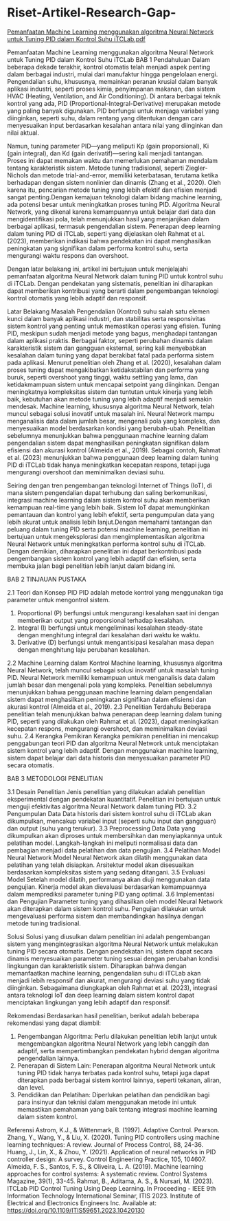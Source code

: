 # Riset-Artikel-Research-Gap-
[Pemanfaatan Machine Learning menggunakan algoritma Neural Network untuk Tuning PID dalam Kontrol Suhu iTCLab.pdf](https://github.com/user-attachments/files/17399551/Pemanfaatan.Machine.Learning.menggunakan.algoritma.Neural.Network.untuk.Tuning.PID.dalam.Kontrol.Suhu.iTCLab.pdf)


Pemanfaatan Machine Learning menggunakan algoritma Neural Network
untuk Tuning PID dalam Kontrol Suhu iTCLab
BAB 1
Pendahuluan
Dalam beberapa dekade terakhir, kontrol otomatis telah menjadi aspek penting dalam berbagai industri, mulai dari manufaktur hingga pengelolaan energi. Pengendalian suhu, khususnya, memainkan peranan krusial dalam banyak aplikasi industri, seperti proses kimia, penyimpanan makanan, dan sistem HVAC (Heating, Ventilation, and Air Conditioning). Di antara berbagai teknik kontrol yang ada, PID (Proportional-Integral-Derivative) merupakan metode yang paling banyak digunakan. PID berfungsi untuk menjaga variabel yang diinginkan, seperti suhu, dalam rentang yang ditentukan dengan cara menyesuaikan input berdasarkan kesalahan antara nilai yang diinginkan dan nilai aktual.

Namun, tuning parameter PID—yang meliputi Kp (gain proporsional), Ki (gain integral), dan Kd (gain derivatif)—sering kali menjadi tantangan. Proses ini dapat memakan waktu dan memerlukan pemahaman mendalam tentang karakteristik sistem. Metode tuning tradisional, seperti Ziegler-Nichols dan metode trial-and-error, memiliki keterbatasan, terutama ketika berhadapan dengan sistem nonlinier dan dinamis (Zhang et al., 2020). Oleh karena itu, pencarian metode tuning yang lebih efektif dan efisien menjadi sangat penting.Dengan kemajuan teknologi dalam bidang machine learning, ada potensi besar untuk meningkatkan proses tuning PID. Algoritma Neural Network, yang dikenal karena kemampuannya untuk belajar dari data dan mengidentifikasi pola, telah menunjukkan hasil yang menjanjikan dalam berbagai aplikasi, termasuk pengendalian sistem. Penerapan deep learning dalam tuning PID di iTCLab, seperti yang dijelaskan oleh Rahmat et al. (2023), memberikan indikasi bahwa pendekatan ini dapat menghasilkan peningkatan yang signifikan dalam performa kontrol suhu, serta mengurangi waktu respons dan overshoot.

Dengan latar belakang ini, artikel ini bertujuan untuk menjelajahi pemanfaatan algoritma Neural Network dalam tuning PID untuk kontrol suhu di iTCLab. Dengan pendekatan yang sistematis, penelitian ini diharapkan dapat memberikan kontribusi yang berarti dalam pengembangan teknologi kontrol otomatis yang lebih adaptif dan responsif.

Latar Belakang Masalah
Pengendalian (Kontrol) suhu salah satu elemen kunci dalam banyak aplikasi industri, dan stabilitas serta responsivitas sistem kontrol yang penting untuk memastikan operasi yang efisien. Tuning PID, meskipun sudah menjadi metode yang bagus, menghadapi tantangan dalam aplikasi praktis. Berbagai faktor, seperti perubahan dinamis dalam karakteristik sistem dan gangguan eksternal, sering kali menyebabkan kesalahan dalam tuning yang dapat berakibat fatal pada performa sistem pada aplikasi. Menurut penelitian oleh Zhang et al. (2020), kesalahan dalam proses tuning dapat mengakibatkan ketidakstabilan dan performa yang buruk, seperti overshoot yang tinggi, waktu settling yang lama, dan ketidakmampuan sistem untuk mencapai setpoint yang diinginkan. Dengan meningkatnya kompleksitas sistem dan tuntutan untuk kinerja yang lebih baik, kebutuhan akan metode tuning yang lebih adaptif menjadi semakin mendesak. Machine learning, khususnya algoritma Neural Network, telah muncul sebagai solusi inovatif untuk masalah ini. Neural Network mampu menganalisis data dalam jumlah besar, mengenali pola yang kompleks, dan menyesuaikan model berdasarkan kondisi yang berubah-ubah. Penelitian sebelumnya menunjukkan bahwa penggunaan machine learning dalam pengendalian sistem dapat menghasilkan peningkatan signifikan dalam efisiensi dan akurasi kontrol (Almeida et al., 2019). Sebagai contoh, Rahmat et al. (2023) menunjukkan bahwa penggunaan deep learning dalam tuning PID di iTCLab tidak hanya meningkatkan kecepatan respons, tetapi juga mengurangi overshoot dan meminimalkan deviasi suhu.

Seiring dengan tren pengembangan teknologi Internet of Things (IoT), di mana sistem pengendalian dapat terhubung dan saling berkomunikasi, integrasi machine learning dalam sistem kontrol suhu akan memberikan kemampuan real-time yang lebih baik. Sistem IoT dapat memungkinkan pemantauan dan kontrol yang lebih efektif, serta pengumpulan data yang lebih akurat untuk analisis lebih lanjut.Dengan memahami tantangan dan peluang dalam tuning PID serta potensi machine learning, penelitian ini bertujuan untuk mengeksplorasi dan mengimplementasikan algoritma Neural Network untuk meningkatkan performa kontrol suhu di iTCLab. Dengan demikian, diharapkan penelitian ini dapat berkontribusi pada pengembangan sistem kontrol yang lebih adaptif dan efisien, serta membuka jalan bagi penelitian lebih lanjut dalam bidang ini.

BAB 2
TINJAUAN PUSTAKA

2.1 Teori dan Konsep PID
PID adalah metode kontrol yang menggunakan tiga parameter untuk mengontrol sistem.
1. Proportional (P) berfungsi untuk mengurangi kesalahan saat ini dengan memberikan 
output yang proporsional terhadap kesalahan.
2. Integral (I) berfungsi untuk mengeliminasi kesalahan steady-state dengan menghitung 
integral dari kesalahan dari waktu ke waktu.
3. Derivative (D) berfungsi untuk mengantisipasi kesalahan masa depan dengan menghitung 
laju perubahan kesalahan.

2.2 Machine Learning dalam Kontrol
    Machine learning, khususnya algoritma Neural Network, telah muncul sebagai solusi inovatif 
    untuk masalah tuning PID. Neural Network memiliki kemampuan untuk menganalisis data 
    dalam jumlah besar dan mengenali pola yang kompleks. Penelitian sebelumnya menunjukkan 
    bahwa penggunaan machine learning dalam pengendalian sistem dapat menghasilkan 
    peningkatan signifikan dalam efisiensi dan akurasi kontrol (Almeida et al., 2019).
2.3 Penelitian Terdahulu
    Beberapa penelitian telah menunjukkan bahwa penerapan deep learning dalam tuning PID, 
    seperti yang dilakukan oleh Rahmat et al. (2023), dapat meningkatkan kecepatan respons, 
    mengurangi overshoot, dan meminimalkan deviasi suhu.
2.4 Kerangka Pemikiran
    Kerangka pemikiran penelitian ini mencakup penggabungan teori PID dan algoritma Neural 
    Network untuk menciptakan sistem kontrol yang lebih adaptif. Dengan menggunakan 
    machine learning, sistem dapat belajar dari data historis dan menyesuaikan parameter PID 
    secara otomatis.
    
BAB 3
METODOLOGI PENELITIAN

3.1 Desain Penelitian
    Jenis penelitian yang dilakukan adalah penelitian eksperimental dengan pendekatan 
    kuantitatif. Penelitian ini bertujuan untuk menguji efektivitas algoritma Neural 
    Network dalam tuning PID.
3.2 Pengumpulan Data
    Data historis dari sistem kontrol suhu di iTCLab akan dikumpulkan, mencakup 
    variabel input (seperti suhu input dan gangguan) dan output (suhu yang terukur).
3.3 Preprocessing Data
    Data yang dikumpulkan akan diproses untuk membersihkan dan menyiapkannya 
    untuk pelatihan model. Langkah-langkah ini meliputi normalisasi data dan pembagian 
    menjadi data pelatihan dan data pengujian.
3.4 Pelatihan Model Neural Network
    Model Neural Network akan dilatih menggunakan data pelatihan yang telah 
    disiapkan. Arsitektur model akan disesuaikan berdasarkan kompleksitas sistem yang 
    sedang ditangani.
3.5 Evaluasi Model
    Setelah model dilatih, performanya akan diuji menggunakan data pengujian. Kinerja 
    model akan dievaluasi berdasarkan kemampuannya dalam memprediksi parameter 
    tuning PID yang optimal.
3.6 Implementasi dan Pengujian
    Parameter tuning yang dihasilkan oleh model Neural Network akan diterapkan dalam 
    sistem kontrol suhu. Pengujian dilakukan untuk mengevaluasi performa sistem dan 
    membandingkan hasilnya dengan metode tuning tradisional.
    
Solusi
Solusi yang diusulkan dalam penelitian ini adalah pengembangan sistem yang mengintegrasikan algoritma Neural Network untuk melakukan tuning PID secara otomatis. Dengan pendekatan ini, sistem dapat secara dinamis menyesuaikan parameter tuning sesuai dengan perubahan kondisi lingkungan dan karakteristik sistem. Diharapkan bahwa dengan memanfaatkan machine learning, pengendalian suhu di iTCLab akan menjadi lebih responsif dan akurat, mengurangi deviasi suhu yang tidak diinginkan. Sebagaimana diungkapkan oleh Rahmat et al. (2023), integrasi antara teknologi IoT dan deep learning dalam sistem kontrol dapat menciptakan lingkungan yang lebih adaptif dan responsif.

Rekomendasi
Berdasarkan hasil penelitian, berikut adalah beberapa rekomendasi yang dapat diambil:
1. Pengembangan Algoritma: Perlu dilakukan penelitian lebih lanjut untuk mengembangkan algoritma Neural Network yang lebih canggih dan adaptif, serta 
mempertimbangkan pendekatan hybrid dengan algoritma pengendalian lainnya.
2. Penerapan di Sistem Lain: Penerapan algoritma Neural Network untuk tuning PID tidak hanya terbatas pada kontrol suhu, tetapi juga dapat diterapkan pada berbagai sistem kontrol lainnya, seperti tekanan, aliran, dan level.
3. Pendidikan dan Pelatihan: Diperlukan pelatihan dan pendidikan bagi para insinyur dan teknisi dalam menggunakan metode ini untuk memastikan pemahaman yang baik tentang integrasi machine learning dalam sistem kontrol.
   
Referensi
Astrom, K.J., & Wittenmark, B. (1997). Adaptive Control. Pearson.
Zhang, Y., Wang, Y., & Liu, X. (2020). Tuning PID controllers using machine learning 
techniques: A review. Journal of Process Control, 88, 24-36.
Huang, J., Lin, X., & Zhou, Y. (2021). Application of neural networks in PID controller 
design: A survey. Control Engineering Practice, 105, 104607.
Almeida, F. S., Santos, F. S., & Oliveira, L. A. (2019). Machine learning approaches for 
control systems: A systematic review. Control Systems Magazine, 39(1), 33-45.
Rahmat, B., Aditama, A. S., & Nursari, M. (2023). ITCLab PID Control Tuning Using Deep 
Learning. In Proceeding - IEEE 9th Information Technology International Seminar, ITIS 
2023. Institute of Electrical and Electronics Engineers Inc. Available at: 
https://doi.org/10.1109/ITIS59651.2023.10420130

